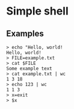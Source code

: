 # Simple shell
## Examples
    > echo "Hello, world!
    Hello, world!
    > FILE=example.txt
    > cat $FILE
    Some example text
    > cat example.txt | wc
    1 3 18
    > echo 123 | wc
    1 1 3
    > x=exit
    > $x
